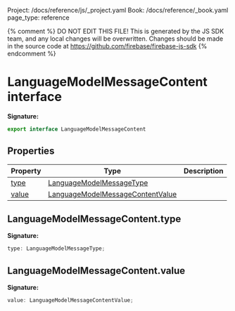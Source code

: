 Project: /docs/reference/js/_project.yaml
Book: /docs/reference/_book.yaml
page_type: reference

{% comment %}
DO NOT EDIT THIS FILE!
This is generated by the JS SDK team, and any local changes will be
overwritten. Changes should be made in the source code at
https://github.com/firebase/firebase-js-sdk
{% endcomment %}

# LanguageModelMessageContent interface

<b>Signature:</b>

```typescript
export interface LanguageModelMessageContent 
```

## Properties

|  Property | Type | Description |
|  --- | --- | --- |
|  [type](./ai.languagemodelmessagecontent.md#languagemodelmessagecontenttype) | [LanguageModelMessageType](./ai.md#languagemodelmessagetype) |  |
|  [value](./ai.languagemodelmessagecontent.md#languagemodelmessagecontentvalue) | [LanguageModelMessageContentValue](./ai.md#languagemodelmessagecontentvalue) |  |

## LanguageModelMessageContent.type

<b>Signature:</b>

```typescript
type: LanguageModelMessageType;
```

## LanguageModelMessageContent.value

<b>Signature:</b>

```typescript
value: LanguageModelMessageContentValue;
```
